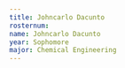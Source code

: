 ```yaml
---
title: Johncarlo Dacunto
rosternum:
name: Johncarlo Dacunto
year: Sophomore
major: Chemical Engineering
---
```

